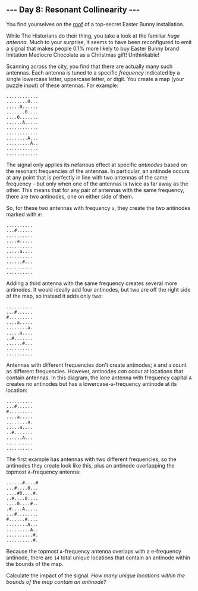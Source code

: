 \-\-\- Day 8: Resonant Collinearity \-\-\-
------------------------------------------

You find yourselves on the [roof](/2016/day/25) of a top\-secret Easter Bunny installation.


While The Historians do their thing, you take a look at the familiar *huge antenna*. Much to your surprise, it seems to have been reconfigured to emit a signal that makes people 0\.1% more likely to buy Easter Bunny brand Imitation Mediocre Chocolate as a Christmas gift! Unthinkable!


Scanning across the city, you find that there are actually many such antennas. Each antenna is tuned to a specific *frequency* indicated by a single lowercase letter, uppercase letter, or digit. You create a map (your puzzle input) of these antennas. For example:



```
............
........0...
.....0......
.......0....
....0.......
......A.....
............
............
........A...
.........A..
............
............

```

The signal only applies its nefarious effect at specific *antinodes* based on the resonant frequencies of the antennas. In particular, an antinode occurs at any point that is perfectly in line with two antennas of the same frequency \- but only when one of the antennas is twice as far away as the other. This means that for any pair of antennas with the same frequency, there are two antinodes, one on either side of them.


So, for these two antennas with frequency `a`, they create the two antinodes marked with `#`:



```
..........
...#......
..........
....a.....
..........
.....a....
..........
......#...
..........
..........

```

Adding a third antenna with the same frequency creates several more antinodes. It would ideally add four antinodes, but two are off the right side of the map, so instead it adds only two:



```
..........
...#......
#.........
....a.....
........a.
.....a....
..#.......
......#...
..........
..........

```

Antennas with different frequencies don't create antinodes; `A` and `a` count as different frequencies. However, antinodes *can* occur at locations that contain antennas. In this diagram, the lone antenna with frequency capital `A` creates no antinodes but has a lowercase\-`a`\-frequency antinode at its location:



```
..........
...#......
#.........
....a.....
........a.
.....a....
..#.......
......A...
..........
..........

```

The first example has antennas with two different frequencies, so the antinodes they create look like this, plus an antinode overlapping the topmost `A`\-frequency antenna:



```
......#....#
...#....0...
....#0....#.
..#....0....
....0....#..
.#....A.....
...#........
#......#....
........A...
.........A..
..........#.
..........#.

```

Because the topmost `A`\-frequency antenna overlaps with a `0`\-frequency antinode, there are `14` total unique locations that contain an antinode within the bounds of the map.


Calculate the impact of the signal. *How many unique locations within the bounds of the map contain an antinode?*
